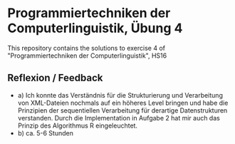 # Programmiertechniken der Computerlinguistik, Übung 4
This repository contains the solutions to exercise 4 of "Programmiertechniken der Computerlinguistik", HS16

## Reflexion / Feedback

* a) Ich konnte das Verständnis für die Strukturierung und Verarbeitung von XML-Dateien nochmals auf ein höheres Level bringen und habe die Prinzipien der sequentiellen Verarbeitung für derartige Datenstrukturen verstanden. Durch die Implementation in Aufgabe 2 hat mir auch das Prinzip des Algorithmus R eingeleuchtet. 
* b) ca. 5-6 Stunden